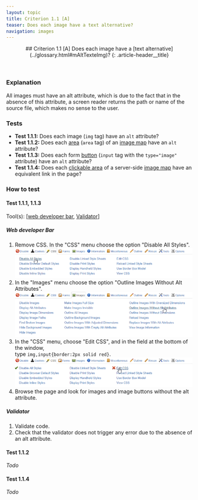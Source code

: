 ```yaml
---
layout: topic
title: Criterion 1.1 [A]
teaser: Does each image have a text alternative?
navigation: images
---
```


<header>
## Criterion 1.1 [A] <span>Does each image have a [text alternative](../glossary.html#mAltTexteImg)?</span>
{: .article-header__title}
</header>

### Explanation

All images must have an alt attribute, which is due to the fact that in the absence of this attribute, a screen reader returns the path or name of the source file, which makes no sense to the user.

### Tests

*   **Test 1.1.1:** Does each image (`img` tag) have an `alt` attribute?
*   **Test 1.1.2:** Does each [area](../glossary.html#mZone) (`area` tag) of an [image map](../glossary.html#mImgReactive) have an `alt` attribute?
*   **Test 1.1.3:** Does each form [button](../glossary.html#mBtnForm) (`input` tag with the `type="image"` attribute) have an `alt` attribute?
*   **Test 1.1.4:** Does each [clickable area](../glossary.html#mZoneCliquable) of a server-side [image map](../glossary.html#mImgReactive) have an equivalent link in the page?

### How to test

#### Test 1.1.1, 1.1.3

Tool(s): [[web developer bar](../tools.html#web-developer-bar), [Validator](../tools.html#w3c-markup-validation-service)]

##### Web developer Bar

1. Remove CSS. In the "CSS" menu choose the option "Disable All Styles".
    ![](../../img/wdb-css.png)
2. In the "Images" menu choose the option "Outline Images Without Alt Attributes".
    ![](../../img/wdb-alt.png)
3. In the "CSS" menu, choose "Edit CSS", and in the field at the bottom of the window,<br>type `img,input{border:2px solid red}`.
    ![](../../img/wdb-css-edit.png)
4. Browse the page and look for images and image buttons without the alt attribute.

##### Validator

1. Validate code.
2. Check that the validator does not trigger any error due to the absence of an alt attribute.

#### Test 1.1.2

*Todo*

#### Test 1.1.4

*Todo*
